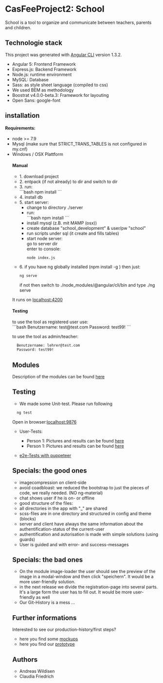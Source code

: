 # CasFeeProject2: School
School is a tool to organize and communicate between teachers, parents and children. 

## Technologie stack
This project was generated with [Angular CLI](https://github.com/angular/angular-cli) version 1.3.2.

- Angular 5: Frontend Framework
- Express.js: Backend Framework
- Node.js: runtime environment
- MySQL: Database
- Sass: as style sheet language (compiled to css)
- We used BEM as methodology
- Boostrat v4.0.0-beta.3: Framework for layouting
- Open Sans: google-font

## installation
<h4>Requirements:</h4>
<ul>
<li> node >= 7.9</li>
<li>Mysql (make sure that STRICT_TRANS_TABLES is not configured in my.cnf)</li>
<li>Windows / OSX Plattform</li>

<h4>Manual</h4>
<ul>
  <li>1. download project</li>
  <li>2. entpack (if not already) to dir and switch to dir</li>
  <li>3. run:</li>
  ```bash
  npm install
  ```
  <li>4. install db </li>
<li>5. start server:
  <ul>
  <li>change to directory ./server </li>
  <li>run: </li>
  ```bash
    npm install
    ```
  <li>install mysql (z.B. mit MAMP (osx))
  </li><li>create database "school_development" & user/pw "school"
  </li><li>run scripts under sql (it create and fills tables)
  </li>
  <li>start node server: 
  <br>go to server dir  <br>
  enter to console:
  
```bash
node index.js
```

  </ul>
  </li>
  <li>6. if you have ng globally installed (npm install -g ) then just:
  
  ```bash
  ng serve
  ```
          
   if not then switch to ./node_modules/@angular/cli/bin and type ./ng serve</li>
</ul>

It runs on [localhost:4200](http://localhost:4200/) 

  
<h4>Testing</h4>
to use the tool as registered user use:<br>
```bash
  Benutzername: test@test.com
  Password: test99!
```


to use the tool as admin/teacher:
```bash
  Benutzername: lehrer@test.com
  Password: test99!
```


## Modules
Description of the modules can be found [here](https://github.com/eyesight/cas-fee-project2/blob/master/_01admin-stuff/00_modul-definition.md)

## Testing
- We made some Unit-test. Please run following
```bash
  ng test
```
Open in browser:[localhost:9876](http://localhost:9876/) 

- User-Tests: 
  - Person 1: Pictures and results can be found [here](/_01admin-stuff/04UserTests/User-Test_Jonas.md)
  - Person 1: Pictures and results can be found [here](/_01admin-stuff/04UserTests/User-Test_Lehrerin.md)
  
- [e2e-Tests with puppeteer](https://github.com/eyesight/cas-fee-project2/blob/master/e2e_test_puppeteer)

## Specials: the good ones
 - imagecompression on client-side
 - avoid coadbloast: we reduced the bootstrap to just the pieces of code, we really needed. (NO ng-material)
 - chat shows user if he is on- or offline
 - good structure of the files: 
  - all directories in the app with "_" are shared
  - scss-files are in one directory and structured in config and theme (blocks)
 - server and client have always the same information about the authentification-status of the current-user 
 - authentification and autorisation is made with simple solutions (using guards)
 - User is guided and with error- and success-messages
 
## Specials: the bad ones
 - On the module image-loader the user should see the preview of the image in a modal-window and then click "speichern". It would be a more user-friendly solution.
 - in the next release we divide the registration-page into several parts. It's a large form the user has to fill out. It would be more user-friendly as well
 - Our Git-History is a mess ...

## Further informations
Interested to see our production-history/first steps?
- here you find some [mockups](https://github.com/eyesight/cas-fee-project2/tree/master/_01admin-stuff/01mockups_layout) 
- here you find our [prototype](https://github.com/eyesight/cas-fee-project2/blob/master/_02prototype) 


## Authors
- Andreas Wildisen
- Claudia Friedrich

